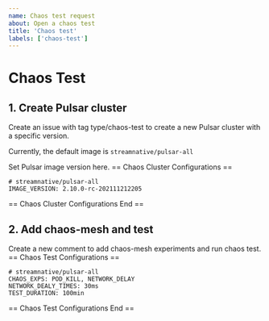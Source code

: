 ```yaml
---
name: Chaos test request
about: Open a chaos test
title: 'Chaos test'
labels: ['chaos-test']
---
```


# Chaos Test

## 1. Create Pulsar cluster

Create an issue with tag type/chaos-test to create a new Pulsar cluster with a specific version.

Currently, the default image is `streamnative/pulsar-all`

Set Pulsar image version here.
== Chaos Cluster Configurations ==
```
# streamnative/pulsar-all
IMAGE_VERSION: 2.10.0-rc-202111212205
```
== Chaos Cluster Configurations End ==

## 2. Add chaos-mesh and test

Create a new comment to add chaos-mesh experiments and run chaos test.
== Chaos Test Configurations ==
```
# streamnative/pulsar-all
CHAOS_EXPS: POD_KILL, NETWORK_DELAY
NETWORK_DEALY_TIMES: 30ms
TEST_DURATION: 100min
```
== Chaos Test Configurations End ==
